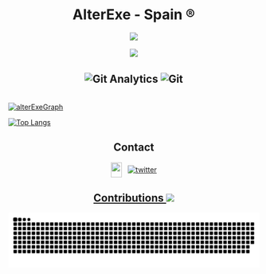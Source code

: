 <h1 align="center">AlterExe - Spain ®</h1>
<p align="center">
  <a href="https://github.com/DenverCoder1/readme-typing-svg"><img src="https://readme-typing-svg.herokuapp.com?lines=$+THE+HOME+OF+GAMERS;$+THE+HOME+OF+CODERS;$+THE+OTHERS;ALTER+EXE&color=00FF27&center=true&width=500&height=50"></a>
</p>
<p align="center">   <img alingn="center" src="https://profile-counter.glitch.me/alterExe/count.svg" /></p> 

<h2 align="center"><img src="https://media.giphy.com/media/TEnXkcsHrP4YedChhA/giphy.gif" width="30px" alt="Git"/>&nbsp;Analytics&nbsp;<img src="https://media.giphy.com/media/TEnXkcsHrP4YedChhA/giphy.gif" width="30px" alt="Git"/></h2>
<br/>
<a href="https://github.com/alterExe"><img alt="alterExeGraph" src="https://activity-graph.herokuapp.com/graph?username=alterExe&custom_title=AlterExe%20Contribution%20Graph&theme=gruvbox&bg_color=000000&hide_border=true&line=05FF00&point=0F440E" /></a>
<br/>

[![Top Langs](https://github-readme-stats.vercel.app/api/top-langs/?username=alterExetheme=black&hide=Jupyter&layout=compact)](https://github.com/alterExe/github-readme-stats)

<h2 align="center">Contact</h2>
<p align="center">
<a href = "mailto: alterexe@outlook.com"><img align="center" src="https://simpleicons.org/icons/gmail.svg" height="30" width="22" /></a>
&nbsp
<a href="https://twitter.com/"><img align="center" alt="twitter" width="22px" src="https://cdn.jsdelivr.net/npm/simple-icons@v3/icons/twitter.svg" />
 
  
<h2 align="center">Contributions&nbsp<img src="https://media2.giphy.com/media/QssGEmpkyEOhBCb7e1/giphy.gif" width = 32px></h2>
<p align="center">
<img src="https://raw.githubusercontent.com/Elanza-48/Elanza-48/main/resources/img/github-contribution-grid-snake.svg" alt="snake" />
</p>
